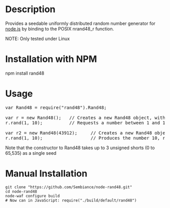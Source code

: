 Description
===========

Provides a seedable uniformly distributed random number generator for [node.js](http://nodejs.org/) by binding to the POSIX nrand48_r function.

NOTE: Only tested under Linux


Installation with NPM
=====================

npm install rand48


Usage
=====
<pre>
var Rand48 = require("rand48").Rand48;

var r = new Rand48();	// Creates a new Rand48 object, with no seed
r.rand(1, 10);			// Requests a number between 1 and 10 inclusive

var r2 = new Rand48(43912);		// Creates a new Rand48 object with a seed of 43912
r.rand(1, 10);					// Produces the number 10, random based on seed
</pre>

Note that the constructor to Rand48 takes up to 3 unsigned shorts (0 to 65,535) as a single seed

Manual Installation
===================

    git clone "https://github.com/Sembiance/node-rand48.git"
    cd node-rand48
    node-waf configure build
	# Now can in JavaScript: require("./build/default/rand48") 
